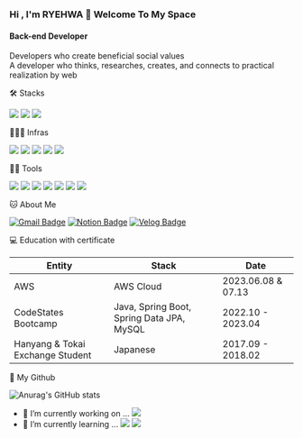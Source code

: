 ### Hi , I'm RYEHWA 👋 Welcome To My Space


#### Back-end Developer
Developers who create beneficial social values   
A developer who thinks, researches, creates, and connects to practical realization by web


🛠️ Stacks

<img src="https://img.shields.io/badge/Java-007396?style=flat-square&logo=Java&logoColor=white"/> <img src="https://img.shields.io/badge/Spring Boot-6DB33F?style=flat-square&logo=Spring Boot&logoColor=white"/> <img src="https://img.shields.io/badge/MySQL-4479A1?style=flat-square&logo=MySQL&logoColor=white"/> 

🤹🏻‍♀️ Infras

<img src="https://img.shields.io/badge/Amazon AWS-232F3E?style=flat-square&logo=Amazon AWS&logoColor=white"/> <img src="https://img.shields.io/badge/Amazon EC2-FF9900?style=flat-square&logo=Amazon EC2&logoColor=white"/> <img src="https://img.shields.io/badge/Amazon RDS-527FFF?style=flat-square&logo=Amazon RDS&logoColor=white"/> <img src="https://img.shields.io/badge/Amazon S3-569A31?style=flat-square&logo=Amazon S3&logoColor=white"/> <img src="https://img.shields.io/badge/Github Actions-2088FF?style=flat-square&logo=Github Actions&logoColor=white"/>


💪🏼 Tools 

<img src="https://img.shields.io/badge/IntelliJ IDEA-000000?style=flat-square&logo=IntelliJ IDEA&logoColor=white"/> <img src="https://img.shields.io/badge/GitHub-181717?style=flat-square&logo=GitHub&logoColor=white"/> <img src="https://img.shields.io/badge/Postman-FF6C37?style=flat-square&logo=Postman&logoColor=white"/> <img src="https://img.shields.io/badge/Slack-4A154B?style=flat-square&logo=Slack&logoColor=white"/> <img src="https://img.shields.io/badge/Notion-000000?style=flat-square&logo=Notion&logoColor=white"/> <img src="https://img.shields.io/badge/Discord-5865F2?style=flat-square&logo=Discord&logoColor=white"/> <img src="https://img.shields.io/badge/Google Sheets-34A853?style=flat-square&logo=Google Sheets&logoColor=white"/>

🐱 About Me

[![Gmail Badge](https://img.shields.io/badge/Gmail-d14836?style=flat-square&logo=Gmail&logoColor=white&link=mailto:ryehwa.kim@gmail.com)](ryehwa.kim@gmail.com)
  [![Notion Badge](https://img.shields.io/badge/Notion-000000?style=flat-square&logo=Notion&logoColor=white&link=https://www.notion.so/ryehwa/Back-end-Developer-42db57c04e5f4a3783f85368f4e7f8f3?pvs=4)](https://www.notion.so/ryehwa/Back-end-Developer-42db57c04e5f4a3783f85368f4e7f8f3?pvs=4)
  [![Velog Badge](https://img.shields.io/badge/Velog-20C997?style=flat-square&logo=Velog&logoColor=white&link=https://velog.io/@bokimy)](https://velog.io/@bokimy)


💻 Education with certificate

|Entity|Stack|Date|
|------|---|---|
|AWS|AWS Cloud|2023.06.08 & 07.13|
|CodeStates Bootcamp|Java, Spring Boot, Spring Data JPA, MySQL | 2022.10 - 2023.04|
|Hanyang & Tokai Exchange Student| Japanese | 2017.09 - 2018.02|

🥇 My Github

![Anurag's GitHub stats](https://github-readme-stats.vercel.app/api?username=ryehwa&show_icons=true&theme=radical)


<!-- There are many parts of the project and development source that I have been unable to disclose due to internal confidentiality and the organizer's pledge of confidentiality.  
Please understand.

**ryehwa/ryehwa** is a ✨ _special_ ✨ repository because its `README.md` (this file) appears on your GitHub profile.

Here are some ideas to get you started:
-->


- 🔭 I’m currently working on ... <img src="https://img.shields.io/badge/Dino-1E8CBE?style=flat-square&logo=Dino&logoColor=white"/>
- 🌱 I’m currently learning ... <img src="https://img.shields.io/badge/JavaScript-F7DF1E?style=flat-square&logo=JavaScript&logoColor=white"/> <img src="https://img.shields.io/badge/Thymeleaf-005F0F?style=flat-square&logo=Thymeleaf&logoColor=white"/>


